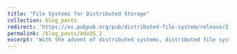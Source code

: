 ```yaml
---
title: "File Systems for Distributed Storage"
collection: blog_posts
redirect: 'https://os.pubpub.org/pub/distributed-file-system/release/2'
permalink: /blog_posts/AdvOS_2
excerpt: 'With the advent of distributed systems, distributed file systems have become a budding area of research in operating systems. Distributed file systems allow a network of users access to more resources than is generally available to a single-user while allowing for the same user-facing functionality. Generally DFS defines a set of methods for managing the storage across different machines and providing the user with a unified view of the FS. They use the local file systems like ext4 or XFS for managing the low level storage in the different machines but this is slowly changing.'
---
```



